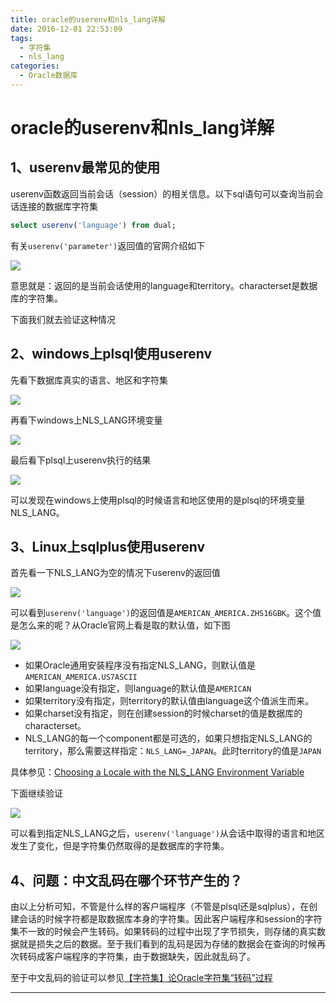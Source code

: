 ```yaml
---
title: oracle的userenv和nls_lang详解
date: 2016-12-01 22:53:09
tags:
  - 字符集 
  - nls_lang
categories: 
  - Oracle数据库
---
```


# oracle的userenv和nls_lang详解

## 1、userenv最常见的使用

userenv函数返回当前会话（session）的相关信息。以下sql语句可以查询当前会话连接的数据库字符集

```sql
select userenv('language') from dual;
```

有关`userenv('parameter')`返回值的官网介绍如下

![](https://flowsnow.oss-cn-shanghai.aliyuncs.com/history/image/oracle/2016-11-29_194757.jpg)

意思就是：返回的是当前会话使用的language和territory。characterset是数据库的字符集。

下面我们就去验证这种情况

<!--more-->

## 2、windows上plsql使用userenv

先看下数据库真实的语言、地区和字符集

![](https://flowsnow.oss-cn-shanghai.aliyuncs.com/history/image/oracle/2016-11-29_205128.jpg)

再看下windows上NLS_LANG环境变量

![](https://flowsnow.oss-cn-shanghai.aliyuncs.com/history/image/oracle/oracle%E5%9C%A8windows%E4%B8%8A%E7%9A%84%E7%8E%AF%E5%A2%83%E5%8F%98%E9%87%8F.jpg)

最后看下plsql上userenv执行的结果

![](https://flowsnow.oss-cn-shanghai.aliyuncs.com/history/image/oracle/2016-11-29_205210.jpg)

可以发现在windows上使用plsql的时候语言和地区使用的是plsql的环境变量NLS_LANG。

## 3、Linux上sqlplus使用userenv

首先看一下NLS_LANG为空的情况下userenv的返回值

![](https://flowsnow.oss-cn-shanghai.aliyuncs.com/history/image/oracle/2016-11-29_220921.jpg)

可以看到`userenv('language')`的返回值是`AMERICAN_AMERICA.ZHS16GBK`。这个值是怎么来的呢？从Oracle官网上看是取的默认值，如下图

![](https://flowsnow.oss-cn-shanghai.aliyuncs.com/history/image/oracle/2016-11-29_222032.jpg)

- 如果Oracle通用安装程序没有指定NLS_LANG，则默认值是`AMERICAN_AMERICA.US7ASCII`
- 如果language没有指定，则language的默认值是`AMERICAN`
- 如果territory没有指定，则territory的默认值由language这个值派生而来。
- 如果charset没有指定，则在创建session的时候charset的值是数据库的characterset。
- NLS_LANG的每一个component都是可选的，如果只想指定NLS_LANG的territory，那么需要这样指定：`NLS_LANG=_JAPAN`。此时territory的值是`JAPAN`

具体参见：[Choosing a Locale with the NLS_LANG Environment Variable][1]

下面继续验证

![](https://flowsnow.oss-cn-shanghai.aliyuncs.com/history/image/oracle/2016-11-29_223909.jpg)

可以看到指定NLS_LANG之后，`userenv('language')`从会话中取得的语言和地区发生了变化，但是字符集仍然取得的是数据库的字符集。

## 4、问题：中文乱码在哪个环节产生的？

由以上分析可知，不管是什么样的客户端程序（不管是plsql还是sqlplus），在创建会话的时候字符都是取数据库本身的字符集。因此客户端程序和session的字符集不一致的时候会产生转码。如果转码的过程中出现了字节损失，则存储的真实数据就是损失之后的数据。至于我们看到的乱码是因为存储的数据会在查询的时候再次转码成客户端程序的字符集，由于数据缺失，因此就乱码了。

至于中文乱码的验证可以参见[【字符集】论Oracle字符集“转码”过程][2]



---

[1]: http://docs.oracle.com/cd/E11882_01/server.112/e10729/ch3globenv.htm#NLSPG189
[2]: http://blog.itpub.net/519536/viewspace-626952/